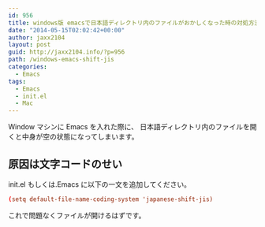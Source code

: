 ```yaml
---
id: 956
title: windows版 emacsで日本語ディレクトリ内のファイルがおかしくなった時の対処方法
date: "2014-05-15T02:02:42+00:00"
author: jaxx2104
layout: post
guid: http://jaxx2104.info/?p=956
path: /windows-emacs-shift-jis
categories:
  - Emacs
tags:
  - Emacs
  - init.el
  - Mac
---
```

Window マシンに Emacs を入れた際に、
日本語ディレクトリ内のファイルを開くと中身が空の状態になってしまいます。

## 原因は文字コードのせい

init.el もしくは.Emacs に以下の一文を追加してください。

```conf
(setq default-file-name-coding-system 'japanese-shift-jis)
```
これで問題なくファイルが開けるはずです。

